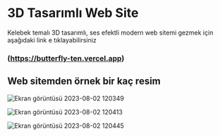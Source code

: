 # 3D Tasarımlı Web Site

Kelebek temalı 3D tasarımlı, ses efektli modern web sitemi gezmek için aşağıdaki link e tıklayabilirsiniz
### (https://butterfly-ten.vercel.app)


## Web sitemden örnek bir kaç resim

![Ekran görüntüsü 2023-08-02 120349](https://github.com/erkankolakan/ButterflyWeb/assets/126770706/b5049edb-d950-4b23-96ed-67477df2fc01)

![Ekran görüntüsü 2023-08-02 120413](https://github.com/erkankolakan/ButterflyWeb/assets/126770706/ef59887f-430d-4234-8c2d-82ca35fd029f)

![Ekran görüntüsü 2023-08-02 120445](https://github.com/erkankolakan/ButterflyWeb/assets/126770706/bfb02e9a-04a7-498b-bea4-88bbc7e78098)
